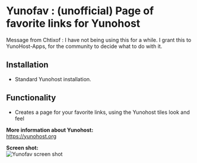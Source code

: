 # Yunofav : (unofficial) Page of favorite links for Yunohost #

Message from Chtixof : I have not being using this for a while. I grant this to YunoHost-Apps, for the community to decide what to do with it.

## Installation ##
- Standard Yunohost installation.

## Functionality ##
- Creates a page for your favorite links, using the Yunohost tiles look and feel

**More information about Yunohost:**    
https://yunohost.org

**Screen shot:**<br>
![Yunofav screen shot](https://lh4.googleusercontent.com/-m1ZivTu8c5k/VJrfEab4-0I/AAAAAAAACG0/q55YVPMbiFk/s600/ScreenHunter_01%2520Dec.%252024%252016.37.gif)
